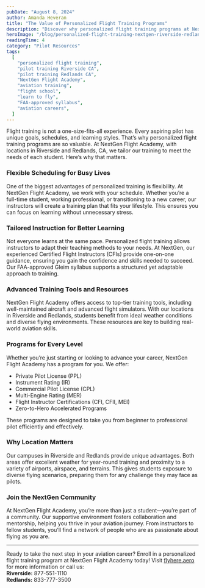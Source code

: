 ```yaml
---
pubDate: "August 8, 2024"
author: Amanda Heveran
title: "The Value of Personalized Flight Training Programs"
description: "Discover why personalized flight training programs at NextGen Flight Academy in Riverside and Redlands, CA, are essential for aspiring pilots. Flexible scheduling, expert instructors, and FAA-approved training make the difference."
heroImage: "/blog/personalized-flight-training-nextgen-riverside-redlands.webp"
readingTime: 4
category: "Pilot Resources"
tags:
  [
    "personalized flight training",
    "pilot training Riverside CA",
    "pilot training Redlands CA",
    "NextGen Flight Academy",
    "aviation training",
    "flight school",
    "learn to fly",
    "FAA-approved syllabus",
    "aviation careers",
  ]
---
```


Flight training is not a one-size-fits-all experience. Every aspiring pilot has unique goals, schedules, and learning styles. That’s why personalized flight training programs are so valuable. At NextGen Flight Academy, with locations in Riverside and Redlands, CA, we tailor our training to meet the needs of each student. Here’s why that matters.

### Flexible Scheduling for Busy Lives

One of the biggest advantages of personalized training is flexibility. At NextGen Flight Academy, we work with your schedule. Whether you’re a full-time student, working professional, or transitioning to a new career, our instructors will create a training plan that fits your lifestyle. This ensures you can focus on learning without unnecessary stress.

### Tailored Instruction for Better Learning

Not everyone learns at the same pace. Personalized flight training allows instructors to adapt their teaching methods to your needs. At NextGen, our experienced Certified Flight Instructors (CFIs) provide one-on-one guidance, ensuring you gain the confidence and skills needed to succeed. Our FAA-approved Gleim syllabus supports a structured yet adaptable approach to training.

### Advanced Training Tools and Resources

NextGen Flight Academy offers access to top-tier training tools, including well-maintained aircraft and advanced flight simulators. With our locations in Riverside and Redlands, students benefit from ideal weather conditions and diverse flying environments. These resources are key to building real-world aviation skills.

### Programs for Every Level

Whether you’re just starting or looking to advance your career, NextGen Flight Academy has a program for you. We offer:

- Private Pilot License (PPL)
- Instrument Rating (IR)
- Commercial Pilot License (CPL)
- Multi-Engine Rating (MER)
- Flight Instructor Certifications (CFI, CFII, MEI)
- Zero-to-Hero Accelerated Programs

These programs are designed to take you from beginner to professional pilot efficiently and effectively.

### Why Location Matters

Our campuses in Riverside and Redlands provide unique advantages. Both areas offer excellent weather for year-round training and proximity to a variety of airports, airspace, and terrains. This gives students exposure to diverse flying scenarios, preparing them for any challenge they may face as pilots.

### Join the NextGen Community

At NextGen Flight Academy, you’re more than just a student—you’re part of a community. Our supportive environment fosters collaboration and mentorship, helping you thrive in your aviation journey. From instructors to fellow students, you’ll find a network of people who are as passionate about flying as you are.

---

Ready to take the next step in your aviation career? Enroll in a personalized flight training program at NextGen Flight Academy today! Visit [flyhere.aero](https://flyhere.aero/) for more information or call us:  
**Riverside:** 877-551-1110  
**Redlands:** 833-777-3500
